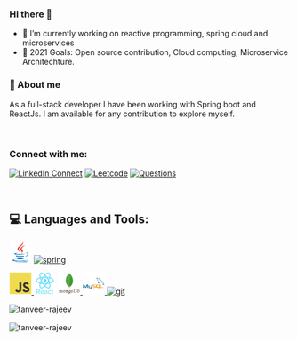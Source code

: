 ### Hi there 👋


- 🌱 I’m currently working on reactive programming, spring cloud and microservices
- 🥅 2021 Goals: Open source contribution, Cloud computing, Microservice Architechture.



### 📖 About me

As a full-stack developer I have been working with Spring boot and ReactJs. I am available for any contribution to explore myself.

<br/>


### Connect with me:

[![LinkedIn Connect](https://img.shields.io/badge/%20-Connect-black?color=14171A&labelColor=212121&logo=linkedin&logoColor=ffffff)](https://linkedin.com/in/https://www.linkedin.com/in/tanveer-p3/)
[![Leetcode](https://img.shields.io/badge/%20-Follow-black?color=14171A&labelColor=1976d2&logo=medium&logoColor=ffffff)](https://www.leetcode.com/_tanveer_) 
[![Questions](https://img.shields.io/badge/%20-Questions-black?color=14171A&labelColor=fff&logo=stackoverflow&logoColor=0c0d0e26)](https://stackoverflow.com/users/17123489/tanvir-ahmed)

<br/>


## 💻 Languages and Tools:

 <a href="https://www.java.com" target="_blank"> <img src="https://raw.githubusercontent.com/devicons/devicon/master/icons/java/java-original.svg" alt="java" width="40" height="40"/></a> <a href="https://spring.io/" target="_blank"> <img src="https://www.vectorlogo.zone/logos/springio/springio-icon.svg" alt="spring" width="40" height="40"/> </a> </p><p align="left"><a href="https://developer.mozilla.org/en-US/docs/Web/JavaScript" target="_blank">
 <img src="https://raw.githubusercontent.com/devicons/devicon/master/icons/javascript/javascript-original.svg" alt="javascript" width="40" height="40"/> <a href="https://reactjs.org/" target="_blank"> <img src="https://raw.githubusercontent.com/devicons/devicon/master/icons/react/react-original-wordmark.svg" alt="react" width="40" height="40"/></a>  </a> <a href="https://www.mongodb.com/" target="_blank"> <img src="https://raw.githubusercontent.com/devicons/devicon/master/icons/mongodb/mongodb-original-wordmark.svg" alt="mongodb" width="40" height="40"/> </a> <a href="https://www.mysql.com/" target="_blank"> <img src="https://raw.githubusercontent.com/devicons/devicon/master/icons/mysql/mysql-original-wordmark.svg" alt="mysql" width="40" height="40"/> </a> <a href="https://git-scm.com/" target="_blank"> <img src="https://www.vectorlogo.zone/logos/git-scm/git-scm-icon.svg" alt="git" width="40" height="40"/> </a>

<p><img align="center" src="https://github-readme-stats.vercel.app/api/top-langs?username=tanveer-rajeev&show_icons=true&locale=en&layout=compact" alt="tanveer-rajeev" /></p>

<p><img align="center" src="https://github-readme-streak-stats.herokuapp.com/?user=tanveer-rajeev&" alt="tanveer-rajeev" /></p>


